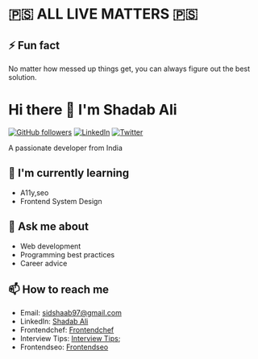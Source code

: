 # 🇵🇸 ALL LIVE MATTERS 🇵🇸
## ⚡ Fun fact 
No matter how messed up things get, you can always figure out the best solution.

# Hi there 👋 I'm Shadab Ali

[![GitHub followers](https://img.shields.io/github/followers/shadab97?logo=github&style=flat-square)](https://github.com/shadab97)
[![LinkedIn](https://img.shields.io/badge/LinkedIn-Connect-blue?style=flat-square&logo=linkedin)](https://linkedin.com/in/shadab-ali)
[![Twitter](https://img.shields.io/badge/Twitter-Follow-blue?style=flat-square&logo=twitter)](https://twitter.com/shacodes)

A passionate developer from India

## 🌱 I'm currently learning
- A11y,seo
- Frontend System Design

## 💬 Ask me about
- Web development
- Programming best practices
- Career advice

## 📫 How to reach me
- Email: sidshaab97@gmail.com
- LinkedIn: [Shadab Ali](https://linkedin.com/in/shadab-ali)
- Frontendchef: [Frontendchef](https://frontendchef.com)
- Interview Tips: [Interview Tips](https://interview.frontendchef.com);
- Frontendseo: [Frontendseo](https://frontendseo.com)


